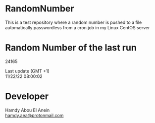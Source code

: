 # RandomNumber    
This is a test repository where a random number is pushed to a file automatically passwordless from a cron job in my Linux CentOS server    
# Random Number of the last run   
24165
      
Last update (GMT +1)    
11/22/22 08:00:02
# Developer    
Hamdy Abou El Anein   
hamdy.aea@protonmail.com
